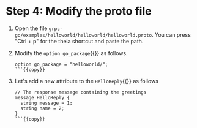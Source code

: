 # Step 4: Modify the proto file

1. Open the file `grpc-go/examples/helloworld/helloworld/helloworld.proto`. You can press "Ctrl + p" for the theia shortcut and paste the path.

1. Modify the `option go_package`{{}} as follows.

    ```
    option go_package = "helloworld/";
    ```{{copy}}

1. Let's add a new attribute to the `HelloReply`{{}} as follows

    ```{4}
    // The response message containing the greetings
    message HelloReply {
      string message = 1;
      string name = 2;
    }
    ```{{copy}}
